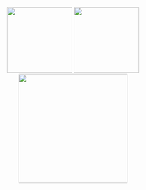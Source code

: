 <div align="center">
<img src="https://github-readme-stats.vercel.app/api?username=cyrilnapo&show_icons=true&theme=graywhite&rank_icon=github&hide_border=true&show=prs_merged_percentage&hide=stars,"height="150" />
<img src = "https://github-readme-stats.vercel.app/api/top-langs/?username=cyrilnapo&layout=compact&theme=graywhite&hide_border=true" height="150"/>
  <img src="https://github-readme-activity-graph.vercel.app/graph?username=cyrilnapo&layout=compact&theme=github-compact&hide_border=true&hide_title=false&grid=true&line=000000&point=false&days=40" height="250"/>
</div>
